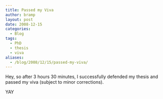 ```yaml
---
title: Passed my Viva
author: bramp
layout: post
date: 2008-12-15
categories:
  - Blog
tags:
  - PhD
  - thesis
  - viva
aliases:
  - /blog/2008/12/15/passed-my-viva/
---
```

Hey, so after 3 hours 30 minutes, I successfully defended my thesis and passed my viva (subject to minor corrections).

YAY
